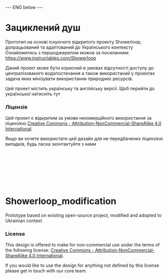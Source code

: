 --- ENG below ---
# Зациклений душ
Прототип на основі існуючого відкритого проекту Showerloop, допрацьований та адаптований до Українського контексту
Ознайомитись з першоджерелом можна за посиланням: https://www.instructables.com/Showerloop

Даний проект може бути корисний в умовах відсутності доступу до централізованого водопостачання а також використаний у проектах задача яких мінізувати використання природних ресурсів.

Цей проект містить українську та англійську версії. Щоб перейти до української натисніть тут


### Ліцензія 
Цей проект є відкритим за умови некомерційного використання за ліцензією
[Creative Commons - Attribution-NonCommercial-ShareAlike 4.0 International](https://creativecommons.org/licenses/by-nc-sa/4.0/).

Якщо ви хочете використати цей дизайн для не передбачених ліцензією випадків, будь ласка зконтактуйте з нами

<br/><br/>
<br/><br/>
<br/><br/>

# Showerloop_modification
Prototype based on existing open-source project, modified and adopted to Ukrainian context

### License 

This design is offered to make for non-commercial use under the terms of the following license: 
[Creative Commons - Attribution-NonCommercial-ShareAlike 4.0 International](https://creativecommons.org/licenses/by-nc-sa/4.0/).

If you would like to use the design for anything not defined by this license please get in touch with our core team.
